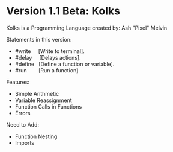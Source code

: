 # Version 1.1 Beta: Kolks
Kolks is a Programming Language created by: Ash "Pixel" Melvin

Statements in this version:
- #write&nbsp;&nbsp;&nbsp;&nbsp;&nbsp;[Write to terminal].
- #delay&nbsp;&nbsp;&nbsp;&nbsp;&nbsp;[Delays actions].
- #define&nbsp;&nbsp;&nbsp;[Define a function or variable].
- #run&nbsp;&nbsp;&nbsp;&nbsp;&nbsp;&nbsp;&nbsp;&nbsp;[Run a function]

Features:
- Simple Arithmetic
- Variable Reassignment
- Function Calls in Functions
- Errors

Need to Add:
- Function Nesting
- Imports
